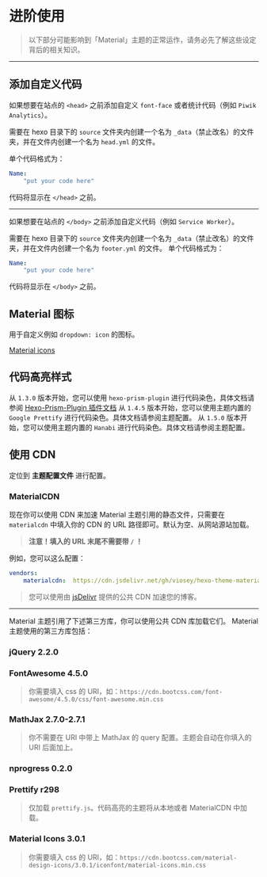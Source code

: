 # 进阶使用

> 以下部分可能影响到「Material」主题的正常运作，请务必先了解这些设定背后的相关知识。

-----

## 添加自定义代码

如果想要在站点的 `<head>` 之前添加自定义 `font-face` 或者统计代码（例如 `Piwik Analytics`）。

需要在 hexo 目录下的 `source` 文件夹内创建一个名为 `_data`（禁止改名）的文件夹，并在文件内创建一个名为 `head.yml` 的文件。

单个代码格式为：

```yaml
Name:
	"put your code here"
```

代码将显示在 `</head>` 之前。

---

如果想要在站点的 `</body>` 之前添加自定义代码（例如 `Service Worker`）。

需要在 hexo 目录下的 `source` 文件夹内创建一个名为 `_data`（禁止改名）的文件夹，并在文件内创建一个名为 `footer.yml` 的文件。
单个代码格式为：

```yaml
Name:
	"put your code here"
```

代码将显示在 `</body>` 之前。

## Material 图标

用于自定义例如 `dropdown: icon` 的图标。

[Material icons](https://material.io/icons/)

## 代码高亮样式

从 `1.3.0` 版本开始，您可以使用 `hexo-prism-plugin` 进行代码染色，具体文档请参阅 [Hexo-Prism-Plugin 插件文档](https://github.com/ele828/hexo-prism-plugin)
从 `1.4.5` 版本开始，您可以使用主题内置的 `Google Prettify` 进行代码染色。具体文档请参阅主题配置。
从 `1.5.0` 版本开始，您可以使用主题内置的 `Hanabi` 进行代码染色。具体文档请参阅主题配置。

## 使用 CDN

定位到 **主题配置文件** 进行配置。

### MaterialCDN

现在你可以使用 CDN 来加速 Material 主题引用的静态文件，只需要在 `materialcdn` 中填入你的 CDN 的 URL 路径即可。默认为空、从网站源站加载。

> **注意！填入的 URL 末尾不需要带 `/` ！**

例如，您可以这么配置：

```yaml
vendors:
    materialcdn:  https://cdn.jsdelivr.net/gh/viosey/hexo-theme-material@latest/source
```

> 您可以使用由 [jsDelivr](https://www.jsdelivr.com) 提供的公共 CDN 加速您的博客。

------

Material 主题引用了下述第三方库，你可以使用公共 CDN 库加载它们。
Material 主题使用的第三方库包括：

###  jQuery 2.2.0
### FontAwesome 4.5.0

> 你需要填入 css 的 URI，如：`https://cdn.bootcss.com/font-awesome/4.5.0/css/font-awesome.min.css`

### MathJax 2.7.0-2.7.1

> 你不需要在 URI 中带上 MathJax 的 query 配置。主题会自动在你填入的 URI 后面加上。

### nprogress 0.2.0
### Prettify r298

> 仅加载 `prettify.js`。代码高亮的主题将从本地或者 MaterialCDN 中加载。

### Material Icons 3.0.1

> 你需要填入 css 的 URI，如：`https://cdn.bootcss.com/material-design-icons/3.0.1/iconfont/material-icons.min.css`
